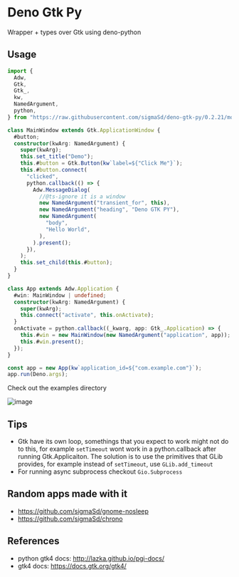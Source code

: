 # Deno Gtk Py

Wrapper + types over Gtk using deno-python

## Usage

```ts
import {
  Adw,
  Gtk,
  Gtk_,
  kw,
  NamedArgument,
  python,
} from "https://raw.githubusercontent.com/sigmaSd/deno-gtk-py/0.2.21/mod.ts";

class MainWindow extends Gtk.ApplicationWindow {
  #button;
  constructor(kwArg: NamedArgument) {
    super(kwArg);
    this.set_title("Demo");
    this.#button = Gtk.Button(kw`label=${"Click Me"}`);
    this.#button.connect(
      "clicked",
      python.callback(() => {
        Adw.MessageDialog(
          //@ts-ignore it is a window
          new NamedArgument("transient_for", this),
          new NamedArgument("heading", "Deno GTK PY"),
          new NamedArgument(
            "body",
            "Hello World",
          ),
        ).present();
      }),
    );
    this.set_child(this.#button);
  }
}

class App extends Adw.Application {
  #win: MainWindow | undefined;
  constructor(kwArg: NamedArgument) {
    super(kwArg);
    this.connect("activate", this.onActivate);
  }
  onActivate = python.callback((_kwarg, app: Gtk_.Application) => {
    this.#win = new MainWindow(new NamedArgument("application", app));
    this.#win.present();
  });
}

const app = new App(kw`application_id=${"com.example.com"}`);
app.run(Deno.args);
```

Check out the examples directory

![image](https://github.com/sigmaSd/deno-gtk-py/assets/22427111/8e1a9e3b-624f-4990-8402-fdc7e87ae514)

## Tips

- Gtk have its own loop, somethings that you expect to work might not do to
  this, for example `setTimeout` wont work in a python.callback after running
  Gtk.Applicaiton. The solution is to use the primitives that GLib provides, for
  example instead of `setTimeout`, use `GLib.add_timeout`
- For running async subprocess checkout `Gio.Subprocess`

## Random apps made with it

- https://github.com/sigmaSd/gnome-nosleep
- https://github.com/sigmaSd/chrono

## References
  - python gtk4 docs: http://lazka.github.io/pgi-docs/
  - gtk4 docs: https://docs.gtk.org/gtk4/
